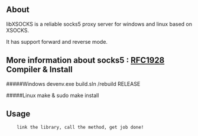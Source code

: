 About
---

libXSOCKS is a reliable socks5 proxy server for windows and linux based on XSOCKS.

It has support forward and reverse mode.

More information about socks5 : [RFC1928](http://www.ietf.org/rfc/rfc1928.txt "RFC1928")
Compiler & Install
---
#####Windows
	devenv.exe build.sln /rebuild RELEASE

#####Linux
	make & sudo make install

Usage
---
		link the library, call the method, get job done!